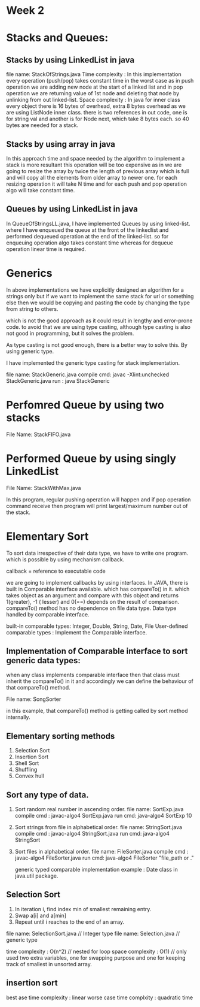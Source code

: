 # Week 2

# Stacks and Queues:

## Stacks by using LinkedList in java

file name: StackOfStrings.java
Time complexity : In this implementation every operation (push/pop) takes constant time in the worst case as in push
operation we are adding new node at the start of a linked list and in pop operation we are returning value of 1st node
and deleting that node by unlinking from out linked-list.
Space complexity : In java for inner class every object there is 16 bytes of overhead, extra 8 bytes overhead as we are
using ListNode inner class. there is two references in out code, one is for string val and another is for Node next,
which take 8 bytes each. so 40 bytes are needed for a stack.

## Stacks by using array in java

In this approach time and space needed by the algorithm to implement a stack is more resultant this operation will be
too expensive as in we are going to resize the array by twice the length of previous array which is full and will copy
all the elements from older array to newer one. for each resizing operation it will take N time and for each push and
pop
operation algo will take constant time.

## Queues by using LinkedList in java

In QueueOfStringsLL.java, I have implemented Queues by using linked-list. where I have enqueued the queue at the front
of
the linkedlist and performed dequeued operation at the end of the linked-list. so for enqueuing operation algo takes
constant time whereas for dequeue operation linear time is required.

# Generics

In above implementations we have explicitly designed an algorithm for a strings only but if we want to implement the
same
stack for url or something else then we would be copying and pasting the code by changing the type from string to
others.

which is not the good approach as it could result in lengthy and error-prone code. to avoid that we are using type
casting, although type casting is also not good in programming, but it solves the problem.

As type casting is not good enough, there is a better way to solve this. By using generic type.

I have implemented the generic type casting for stack implementation.

file name: StackGeneric.java
compile cmd: javac -Xlint:unchecked StackGeneric.java
run : java StackGeneric

# Perfomred Queue by using two stacks

File Name: StackFIFO.java

# Performed Queue by using singly LinkedList

File Name: StackWithMax.java

In this program, regular pushing operation will happen and if pop operation command receive then program will print
largest/maximum number out of the stack.

# Elementary Sort

To sort data irrespective of their data type, we have to write one program. which is possible by using mechanism
callback.

callback = reference to executable code

we are going to implement callbacks by using interfaces. In JAVA, there is built in Comparable interface available.
which has compareTo() in it. which takes object as an argument and compare with this object and returns 1(greater), -1 (
lesser) and 0(==) depends on the result of comparison. compareTo() method has no dependence on file data type. Data type
handled by comparable interface.

built-in comparable types: Integer, Double, String, Date, File
User-defined comparable types : Implement the Comparable interface.

## Implementation of Comparable interface to sort generic data types:

when any class implements comparable interface then that class must inherit the compareTo() in it and accordingly we can
define the behaviour of that compareTo() method.

File name: SongSorter

in this example, that compareTo() method is getting called by sort method internally.

## Elementary sorting methods

1. Selection Sort
2. Insertion Sort
3. Shell Sort
4. Shuffling
5. Convex hull

## Sort any type of data.

1. Sort random real number in ascending order.
   file name: SortExp.java
   compile cmd : javac-algo4 SortExp.java
   run cmd: java-algo4 SortExp 10

2. Sort strings from file in alphabetical order.
   file name: StringSort.java
   compile cmd : javac-algo4 StringSort.java
   run cmd: java-algo4 StringSort

3. Sort files in alphabetical order.
   file name: FileSorter.java
   compile cmd : javac-algo4 FileSorter.java
   run cmd: java-algo4 FileSorter "file_path or ."

   generic typed comparable implementation example : Date class in java.util package.

## Selection Sort

1. In iteration i, find index min of smallest remaining entry.
2. Swap a[i] and a[min]
3. Repeat until i reaches to the end of an array.

file name: SelectionSort.java // Integer type
file name: Selection.java // generic type

time complexity : O(n^2) // nested for loop
space complexity : O(1) // only used two extra variables, one for swapping purpose and one for keeping track of smallest
in unsorted array.

## insertion sort

best ase time complexity : linear
worse case time complxity : quadratic time
